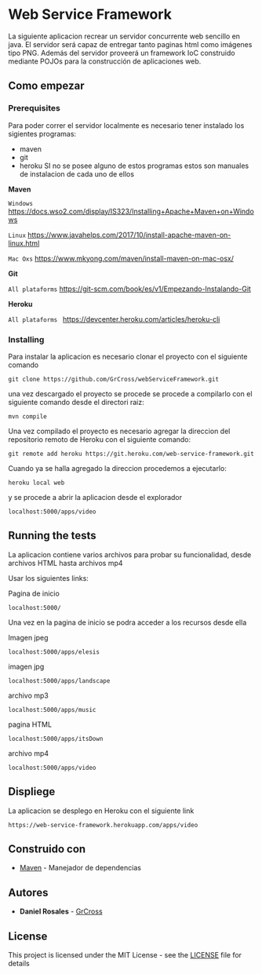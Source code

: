 # Web Service Framework

La siguiente aplicacion recrear un servidor concurrente web sencillo en java. El servidor será capaz de entregar tanto paginas html como imágenes tipo PNG. Además del servidor proveerá un framework IoC construido mediante POJOs para la construcción de aplicaciones web.

## Como empezar

### Prerequisites

Para poder correr el servidor localmente es necesario tener instalado los sigientes programas:

* maven
* git
* heroku
SI no se posee alguno de estos programas estos son manuales de instalacion de cada uno de ellos

**Maven**

`Windows`
https://docs.wso2.com/display/IS323/Installing+Apache+Maven+on+Windows

`Linux`
https://www.javahelps.com/2017/10/install-apache-maven-on-linux.html

`Mac Oxs`
https://www.mkyong.com/maven/install-maven-on-mac-osx/

**Git**

`All plataforms` https://git-scm.com/book/es/v1/Empezando-Instalando-Git

**Heroku**

`All plataforms ` https://devcenter.heroku.com/articles/heroku-cli



### Installing

Para instalar la aplicacion es necesario clonar el proyecto con el siguiente comando

````
git clone https://github.com/GrCross/webServiceFramework.git
````

una vez descargado el proyecto se procede se procede a compilarlo con el siguiente comando desde el directori raiz:

````
mvn compile
````

Una vez compilado el proyecto es necesario agregar la direccion del repositorio remoto de Heroku con el siguiente comando:

````
git remote add heroku https://git.heroku.com/web-service-framework.git
````

Cuando ya se halla agregado la direccion procedemos a ejecutarlo:


````
heroku local web 
````
y se procede a abrir la aplicacion desde el explorador

````
localhost:5000/apps/video
````


## Running the tests

La aplicacion contiene varios archivos para probar su funcionalidad, desde archivos HTML hasta archivos mp4

Usar los siguientes links:

Pagina de inicio
````
localhost:5000/
````
Una vez en la pagina de inicio se podra acceder a los recursos desde ella

Imagen jpeg
````
localhost:5000/apps/elesis
````

imagen jpg
````
localhost:5000/apps/landscape
````

archivo mp3
````
localhost:5000/apps/music
````

pagina HTML

````
localhost:5000/apps/itsDown
````


archivo mp4
````
localhost:5000/apps/video
````

## Displiege

La aplicacion se desplego en Heroku con el siguiente link

````
https://web-service-framework.herokuapp.com/apps/video
````

## Construido con
* [Maven](https://maven.apache.org/) - Manejador de dependencias


## Autores

* **Daniel Rosales** - [GrCross](https://github.com/GrCross)

## License

This project is licensed under the MIT License - see the [LICENSE](LICENSE) file for details


